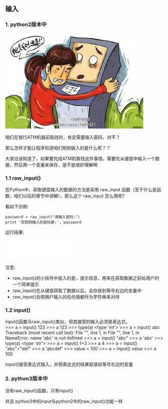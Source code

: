 ## 输入

### 1. python2版本中

![alt文本](Images/01-第1天-8.jpg "Title")

咱们在银行ATM机器前取钱时，肯定需要输入密码，对不？

那么怎样才能让程序知道咱们刚刚输入的是什么呢？？

大家应该知道了，如果要完成ATM机取钱这件事情，需要先从键盘中输入一个数据，然后用一个变量来保存，是不是很好理解啊

### 1.1 raw_input()

在Python中，获取键盘输入的数据的方法是采用 raw_input 函数（至于什么是函数，咱们以后的章节中讲解），那么这个 raw_input 怎么用呢?

看如下示例:

    password = raw_input("请输入密码:")
    print '您刚刚输入的密码是:', password
运行结果:

![alt文本](Images/01-第1天-9.gif "Title")

注意:

* raw_input()的小括号中放入的是，提示信息，用来在获取数据之前给用户的一个简单提示
* raw_input()在从键盘获取了数据以后，会存放到等号右边的变量中
* raw_input()会把用户输入的任何值都作为字符串来对待

### 1.2 input()
 input()函数与raw_input()类似，但其接受的输入必须是表达式。  
        >>> a = input()
        123
        >>> a
        123
        >>> type(a)
        <type 'int'>
        >>> a = input()
        abc
        Traceback (most recent call last):
        File "<stdin>", line 1, in <module>
        File "<string>", line 1, in <module>
        NameError: name 'abc' is not defined
        >>> a = input()
        "abc"
        >>> a
        'abc'
        >>> type(a)
        <type 'str'>
        >>> a = input()
        1+3
        >>> a
        4
        >>> a = input()
        "abc"+"def"
        >>> a
        'abcdef'
        >>> value = 100
        >>> a = input()
        value
        >>> a
        100  

input()接受表达式输入，并把表达式的结果赋值给等号左边的变量  

### 2. python3版本中

没有raw_input()函数，只有input()

并且 python3中的input与python2中的raw_input()功能一样
